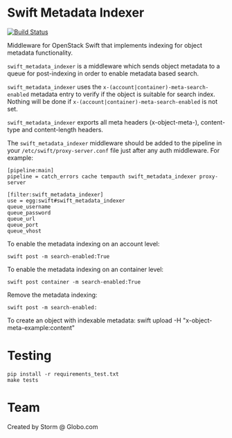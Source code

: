 # Swift Metadata Indexer

[![Build Status](https://travis-ci.org/globocom/swift_metadata_indexer.svg?branch=master)](https://travis-ci.org/globocom/swift_metadata_indexer)

Middleware for OpenStack Swift that implements indexing for object metadata functionality.

``swift_metadata_indexer`` is a middleware which sends object metadata to a queue for
post-indexing in order to enable metadata based search.

``swift_metadata_indexer`` uses the ``x-(account|container)-meta-search-enabled``
metadata entry to verify if the object is suitable for search index. Nothing
will be done if ``x-(account|container)-meta-search-enabled`` is not set.

``swift_metadata_indexer`` exports all meta headers (x-object-meta-), content-type and
content-length headers.

The ``swift_metadata_indexer`` middleware should be added to the pipeline in your
``/etc/swift/proxy-server.conf`` file just after any auth middleware.
For example:

    [pipeline:main]
    pipeline = catch_errors cache tempauth swift_metadata_indexer proxy-server

    [filter:swift_metadata_indexer]
    use = egg:swift#swift_metadata_indexer
    queue_username
    queue_password
    queue_url
    queue_port
    queue_vhost

To enable the metadata indexing on an account level:

    swift post -m search-enabled:True

To enable the metadata indexing on an container level:

    swift post container -m search-enabled:True

Remove the metadata indexing:

    swift post -m search-enabled:

To create an object with indexable metadata:
    swift upload <container> <file> -H "x-object-meta-example:content"

# Testing

    pip install -r requirements_test.txt
    make tests

# Team

Created by Storm @ Globo.com
